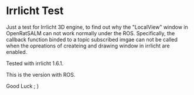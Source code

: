 # Irrlicht Test

Just a test for Irrlicht 3D engine, to find out why the "LocalView" window in OpenRatSALM can not work normally under the ROS. Specifically, the callback function binded to a topic subscribed imgae can not be called when the opreations of createing and drawing window in irrlicht are enabled.

Tested with irrlicht 1.6.1.

This is the version with ROS.

Good Luck ; )